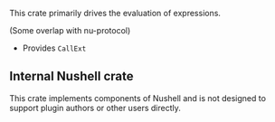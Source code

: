 This crate primarily drives the evaluation of expressions.

(Some overlap with nu-protocol)

- Provides `CallExt`

## Internal Nushell crate

This crate implements components of Nushell and is not designed to support plugin authors or other users directly.
